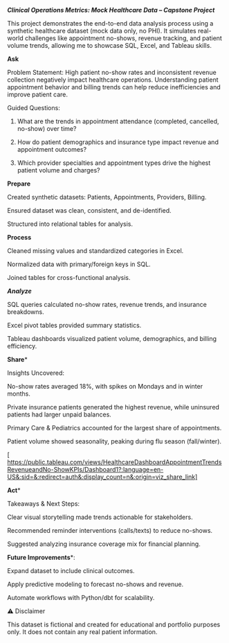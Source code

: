 ***Clinical Operations Metrics: Mock Healthcare Data – Capstone Project***

This project demonstrates the end-to-end data analysis process using a synthetic healthcare dataset (mock data only, no PHI). It simulates real-world challenges like appointment no-shows, revenue tracking, and patient volume trends, allowing me to showcase SQL, Excel, and Tableau skills.



**Ask**

Problem Statement:
High patient no-show rates and inconsistent revenue collection negatively impact healthcare operations. Understanding patient appointment behavior and billing trends can help reduce inefficiencies and improve patient care.

Guided Questions:

1. What are the trends in appointment attendance (completed, cancelled, no-show) over time?


2. How do patient demographics and insurance type impact revenue and appointment outcomes?


3. Which provider specialties and appointment types drive the highest patient volume and charges?





**Prepare**

Created synthetic datasets: Patients, Appointments, Providers, Billing.

Ensured dataset was clean, consistent, and de-identified.

Structured into relational tables for analysis.




**Process**

Cleaned missing values and standardized categories in Excel.

Normalized data with primary/foreign keys in SQL.

Joined tables for cross-functional analysis.



***Analyze***

SQL queries calculated no-show rates, revenue trends, and insurance breakdowns.

Excel pivot tables provided summary statistics.

Tableau dashboards visualized patient volume, demographics, and billing efficiency.





**Share***

Insights Uncovered:

 No-show rates averaged 18%, with spikes on Mondays and in winter months.

 Private insurance patients generated the highest revenue, while uninsured patients had larger unpaid balances.

 Primary Care & Pediatrics accounted for the largest share of appointments.

Patient volume showed seasonality, peaking during flu season (fall/winter).


 [ https://public.tableau.com/views/HealthcareDashboardAppointmentTrendsRevenueandNo-ShowKPIs/Dashboard1?:language=en-US&:sid=&:redirect=auth&:display_count=n&:origin=viz_share_link]



**Act***

Takeaways & Next Steps:

Clear visual storytelling made trends actionable for stakeholders.

Recommended reminder interventions (calls/texts) to reduce no-shows.

Suggested analyzing insurance coverage mix for financial planning.


**Future Improvements***:

Expand dataset to include clinical outcomes.

Apply predictive modeling to forecast no-shows and revenue.

Automate workflows with Python/dbt for scalability.





⚠️ Disclaimer

This dataset is fictional and created for educational and portfolio purposes only. It does not contain any real patient information.
